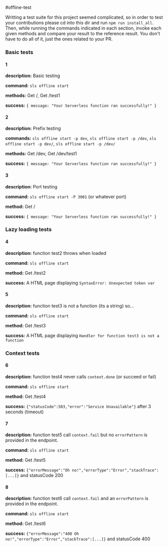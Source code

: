 #offline-test

Writting a test suite for this project seemed complicated, 
so in order to test your contributions please cd into this dir and run `npm run install_all`. 
Then, while running the commands indicated in each section, 
invoke each given methods and compare your result to the reference result.
You don't have to do all of it, just the ones related to your PR.

### Basic tests

#### 1

**description:** Basic testing

**command:** `sls offline start`

**methods:** Get /, Get /test1

**success:** `{ message: "Your Serverless function ran successfully!" }`

#### 2

**description:** Prefix testing

**commands:** `sls offline start -p dev`, `sls offline start -p /dev`, `sls offline start -p dev/`, `sls offline start -p /dev/` 

**methods:** Get /dev, Get /dev/test1

**success:** `{ message: "Your Serverless function ran successfully!" }`


#### 3

**description:** Port testing

**command:** `sls offline start -P 3001` (or whatever port)

**method:** Get /

**success:** `{ message: "Your Serverless function ran successfully!" }`


### Lazy loading tests

#### 4

**description:** function test2 throws when loaded

**command:** `sls offline start`

**method:** Get /test2

**success:** A HTML page displaying `SyntaxError: Unexpected token var`

#### 5

**description:** function test3 is not a function (its a string) so...

**command:** `sls offline start`

**method:** Get /test3

**success:** A HTML page displaying `Handler for function test3 is not a function`


### Context tests

#### 6

**description:** function test4 never calls `context.done` (or succeed or fail)

**command:** `sls offline start`

**method:** Get /test4

**success:** `{"statusCode":503,"error":"Service Unavailable"}` after 3 seconds (timeout)

#### 7

**description:** function test5 call `context.fail` but no `errorPattern` is provided in the endpoint.

**command:** `sls offline start`

**method:** Get /test5

**success:** `{"errorMessage":"Oh no!","errorType":"Error","stackTrace":[...]}` and statusCode 200

#### 8

**description:** function test6 call `context.fail` and an `errorPattern` is provided in the endpoint.

**command:** `sls offline start`

**method:** Get /test6

**success:** `{"errorMessage":"400 Oh no!","errorType":"Error","stackTrace":[...]}` and statusCode 400
